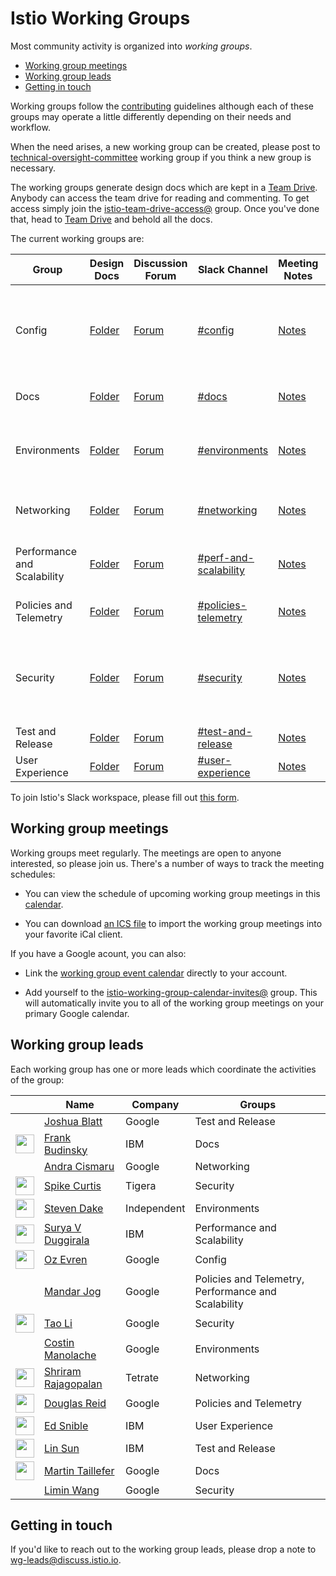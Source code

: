 # Istio Working Groups

Most community activity is organized into *working groups*.

* [Working group meetings](#working-group-meetings)
* [Working group leads](#working-group-leads)
* [Getting in touch](#getting-in-touch)

Working groups follow the [contributing](CONTRIBUTING.md) guidelines although each of these groups may operate a little differently depending on
their needs and workflow.

When the need arises, a new working group can be created, please post to [technical-oversight-committee](https://discuss.istio.io/c/technical-oversight-committee)
working group if you think a new group is necessary.

The working groups generate design docs which are kept in a [Team Drive](https://drive.google.com/drive/u/0/folders/0AIS5p3eW9BCtUk9PVA).
Anybody can access the team drive for reading and commenting. To get access simply join the
[istio-team-drive-access@](https://groups.google.com/forum/#!forum/istio-team-drive-access) group.
Once you've done that, head to [Team Drive](https://drive.google.com/corp/drive/u/0/folders/0AIS5p3eW9BCtUk9PVA) and
behold all the docs.

The current working groups are:

| Group | Design Docs | Discussion Forum | Slack Channel | Meeting Notes | Meeting Link | Meeting Recordings | Description
|-------|-------------|-------|-------|---------------|--------------|--------------------|------------
| Config | [Folder](https://drive.google.com/corp/drive/folders/0B5CC9KT63DznUUQtSU9HTHBnb1E) | [Forum](https://discuss.istio.io/c/config) | [#config](https://istio.slack.com/messages/C7KSV4AHJ/) | [Notes](https://docs.google.com/document/d/1P3p7zOpX66hPoZBi_CiC36JW7JmoaLWqE2sgHvdq5tY/edit?ts=5a0b7200) | [Hangouts Meet](https://meet.google.com/uqh-cyie-hbp?hs=122) | [YouTube](https://www.youtube.com/playlist?list=PL7wB27eZmdffOC_hPQhaIDf8v1TxMboJj) |  Config API, config format, config management server/storage, config distribution/rollout, API documentation/style guide/governance
| Docs | [Folder](https://drive.google.com/corp/drive/u/0/folders/1C6X-UyN008fjBrGcWmRGxnliq0Jkpbih) | [Forum](https://discuss.istio.io/c/contributors/docs) | [#docs](https://istio.slack.com/messages/C50V5EATT/) | [Notes](https://docs.google.com/document/d/1RGb0NOp0J9QSIrMrZ6wokl16RbSfKHy-6NyTpOQdPa8/edit#heading=h.xjlp01fjb1kv) | [Hangouts Meet](https://meet.google.com/tfn-mmct-ped?hs=122) | n/a | User docs, information architecture, istio.io infrastructure
| Environments | [Folder](https://drive.google.com/corp/drive/u/0/folders/0BzW5bSyKst8JQWtfaS1MVk1pOHc) | [Forum](https://discuss.istio.io/c/environment) | [#environments](https://istio.slack.com/messages/C6KA8TTSS/) | [Notes](https://docs.google.com/document/d/1Ot9AeoiNYnI3fbQrq3w_-cyGxOqS8AD0RChkQfVxyhs/edit) | [Hangouts Meet](https://meet.google.com/pzi-ctet-ckx) | [YouTube](https://www.youtube.com/playlist?list=PL7wB27eZmdfelYS1XmTO1IaX4crk79tye) |  Raw VM support, Hybrid Mesh, Mac/Windows support, Cloud Foundry integration
| Networking | [Folder](https://drive.google.com/corp/drive/u/0/folders/0BzW5bSyKst8Jb1QwTXl1WTRqWHM) | [Forum](https://discuss.istio.io/c/networking) | [#networking](https://istio.slack.com/messages/C38CF1PEC/) | [Notes](https://docs.google.com/document/d/1xHy2jQ8oiwMponMVY2zJr2eUAmHW_Hi9JK42a7cg5Pc/edit#heading=h.2ju2wl4o5jbc) | [Hangouts Meet](https://meet.google.com/xjj-ujhi-qfk?hs=122) | [YouTube](https://www.youtube.com/playlist?list=PL7wB27eZmdffpmIKb5tVthiiQLSXenCK-) | Traffic Management, TCP Support, Additional L7 protocols, Proxy injection
| Performance and Scalability | [Folder](https://drive.google.com/corp/drive/u/0/folders/1Zpi5TcBPSqGno96WAq5QkcNKi16opaTL) | [Forum](https://discuss.istio.io/c/performance-and-scalability) | [#perf-and-scalability](https://istio.slack.com/messages/C7S85G0SY/) | [Notes](https://goo.gl/ENFQWb) | [Hangouts Meet](https://meet.google.com/njo-sthe-fqv) | n/a | Performance and scalability characterization and improvements
| Policies and Telemetry | [Folder](https://drive.google.com/corp/drive/u/0/folders/0BzW5bSyKst8JbWtHOEo1STc1dGM) | [Forum](https://discuss.istio.io/c/policies-and-telemetry) | [#policies-telemetry](https://istio.slack.com/messages/C382V8Q92/) | [Notes](https://docs.google.com/document/d/1pn9QdRcoyT_nxOwzklsiYpt7OQraaSDfmtN14XTOrN0/edit) | [Hangouts Meet](https://meet.google.com/nmr-smbu-rtk?hs=122) | [YouTube](https://www.youtube.com/playlist?list=PL7wB27eZmdffF-9nyaw01Ni_0GOWBzaF4) | Mixer, Mixer Adapters, Rate Limiting, Tracing, Monitoring, Logging
| Security | [Folder](https://drive.google.com/corp/drive/u/0/folders/0BzW5bSyKst8Jb2hhRWQ2eTJYVzQ) | [Forum](https://discuss.istio.io/c/security) | [#security](https://istio.slack.com/messages/C3TEGNZ7W/) | [Notes](https://docs.google.com/document/d/1-Z7nSDV8f9psp5chO6H9PAUAinIVapOhQRaUIxbf0dk/edit#heading=h.ppfvkxi2bzdh) | [Hangouts Meet](https://meet.google.com/aop-xfen-ynm) | [YouTube](https://www.youtube.com/playlist?list=PL7wB27eZmdfd8ZbUNlZe-RYQKYTxTNJTR) | Service-to-service Auth, Identity/CA/SecretStore plugins, Identity Federation, End User Auth, Authority Delegation, Auditing
| Test and Release |[Folder](https://drive.google.com/corp/drive/u/0/folders/0B_ObhNOUiqZ0UWo1ODBVTkRkSzg) | [Forum](https://discuss.istio.io/c/test-and-release) |[#test-and-release](https://istio.slack.com/messages/C6FCV6WN4/) | [Notes](https://docs.google.com/document/d/18QgpvBH9N8Io5xU-0piysyOYif65U03m8GabpvHb4IQ/edit) | [Hangouts Meet](https://meet.google.com/bis-vvyb-vof) | [YouTube](https://www.youtube.com/playlist?list=PL7wB27eZmdfckNxJRS1ac9rqsx5b16NU_) | Build, test, release
| User Experience | [Folder](https://drive.google.com/drive/u/0/folders/1r3MDokrMU1R-jxrZh1rxBV3dYChAprJg) | [Forum](https://discuss.istio.io/c/UX) | [#user-experience](https://istio.slack.com/messages/CFTRP8NTW/) | [Notes](https://docs.google.com/document/d/1raZOoeYz3APZdQRlJlFA-zgfmEJu2YLaGa4_3KwbNRs/edit#heading=h.i71zsi7n759v) | [WebEx](https://ibm.webex.com/meet/snible) | n/a | User experience across Istio

To join Istio's Slack workspace, please fill out [this form](https://docs.google.com/forms/d/e/1FAIpQLSfdsupDfOWBtNVvVvXED6ULxtR4UIsYGCH_cQcRr0VcG1ZqQQ/viewform).

## Working group meetings

Working groups meet regularly. The meetings are open to anyone interested, so please join us. There's a number of ways to track the
meeting schedules:

* You can view the schedule of upcoming working group meetings in this [calendar](https://calendar.google.com/calendar/embed?src=4uhe8fi8sf1e3tvmvh6vrq2dog%40group.calendar.google.com&ctz=America%2FLos_Angeles).

* You can download [an ICS file](https://calendar.google.com/calendar/ical/4uhe8fi8sf1e3tvmvh6vrq2dog%40group.calendar.google.com/public/basic.ics)
to import the working group meetings into your favorite iCal client.

If you have a Google acount, you can also:

* Link the [working group event calendar](https://calendar.google.com/calendar?cid=NHVoZThmaThzZjFlM3R2bXZoNnZycTJkb2dAZ3JvdXAuY2FsZW5kYXIuZ29vZ2xlLmNvbQ)
directly to your account.

* Add yourself to the [istio-working-group-calendar-invites@](https://groups.google.com/forum/#!forum/istio-working-group-calendar-invites) group. This will
automatically invite you to all of the working group meetings on your primary Google calendar.

## Working group leads

Each working group has one or more leads which coordinate the activities of the group:

&nbsp; | Name | Company | Groups
-------|------|---------|----
&nbsp; | [Joshua Blatt](https://github.com/duderino) | Google | Test and Release
<img width="30px" src="https://avatars0.githubusercontent.com/u/2752495?s=400&v=4"> | [Frank Budinsky](https://github.com/frankbu) | IBM | Docs
&nbsp; | [Andra Cismaru](https://github.com/andraxylia) | Google | Networking
<img width="30px" src="https://avatars1.githubusercontent.com/u/5375600?s=400&v=4"> | [Spike Curtis](https://github.com/spikecurtis) | Tigera | Security
<img width="30px" src="https://avatars0.githubusercontent.com/u/755849?s=400&v=4"> | [Steven Dake](https://github.com/sdake) | Independent | Environments
<img width="30px" src="https://avatars0.githubusercontent.com/u/13684010?s=400&v=4"> | [Surya V Duggirala](https://github.com/suryadu) | IBM | Performance and Scalability
<img width="30px" src="https://avatars2.githubusercontent.com/u/17071139?s=400&v=4"> | [Oz Evren](https://github.com/ozevren) | Google | Config
&nbsp; | [Mandar Jog](https://github.com/mandarjog) | Google | Policies and Telemetry, Performance and Scalability
<img width="30px" src="https://avatars0.githubusercontent.com/u/24381542?s=400&v=4"> | [Tao Li](https://github.com/wattli) | Google | Security
&nbsp; | [Costin Manolache](https://github.com/costinm) | Google | Environments
<img width="30px" src="https://avatars3.githubusercontent.com/u/8202871?s=400&v=4"> | [Shriram Rajagopalan](https://github.com/rshriram) | Tetrate | Networking
<img width="30px" src="https://avatars2.githubusercontent.com/u/21148125?s=400&v=4"> | [Douglas Reid](https://github.com/douglas-reid) | Google | Policies and Telemetry
<img width="30px" src="https://avatars3.githubusercontent.com/u/3237651?s=400&v=4"> | [Ed Snible](https://github.com/esnible) | IBM  | User Experience
<img width="30px" src="https://avatars1.githubusercontent.com/u/1588319?s=400&v=4">  | [Lin Sun](https://github.com/linsun) | IBM | Test and Release
<img width="30px" src="https://avatars3.githubusercontent.com/u/22780957?s=400&v=4"> | [Martin Taillefer](https://github.com/geeknoid) | Google  | Docs
&nbsp; | [Limin Wang](https://github.com/liminw) | Google | Security

## Getting in touch

If you'd like to reach out to the working group leads, please drop a note to [wg-leads@discuss.istio.io](mailto:wg-leads@discuss.istio.io).
